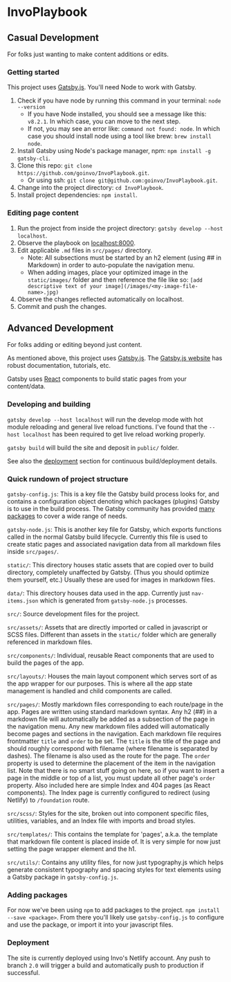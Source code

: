 # InvoPlaybook

## Casual Development
For folks just wanting to make content additions or edits.

### Getting started

This project uses [Gatsby.js](https://github.com/gatsbyjs/gatsby). You'll need Node to work with Gatsby.

1. Check if you have node by running this command in your terminal:
    `node --version`
    - If you have Node installed, you should see a message like this:
    `v8.2.1`. In which case, you can move to the next step.
    - If not, you may see an error like: `command not found: node`. In which case you should install node using a tool like brew: `brew install node`.
2. Install Gatsby using Node's package manager, npm: `npm install -g gatsby-cli`.
3. Clone this repo: `git clone https://github.com/goinvo/InvoPlaybook.git`.
    - Or using ssh: `git clone git@github.com:goinvo/InvoPlaybook.git`.
4. Change into the project directory: `cd InvoPlaybook`.
5. Install project dependencies: `npm install`.

### Editing page content

1. Run the project from inside the project directory: `gatsby develop --host localhost`.
2. Observe the playbook on [localhost:8000](localhost:8000).
3. Edit applicable `.md` files in `src/pages/` directory.
    - Note: All subsections must be started by an h2 element (using ## in Markdown) in order to auto-populate the navigation menu.
    - When adding images, place your optimized image in the `static/images/` folder and then reference the file like so: `[add descriptive text of your image](/images/<my-image-file-name>.jpg)`
4. Observe the changes reflected automatically on localhost.
5. Commit and push the changes.

## Advanced Development
For folks adding or editing beyond just content.

As mentioned above, this project uses [Gatsby.js](https://github.com/gatsbyjs/gatsby). The [Gatsby.js website](https://www.gatsbyjs.org/) has robust documentation, tutorials, etc.

Gatsby uses [React](https://reactjs.org/) components to build static pages from your content/data.

### Developing and building

`gatsby develop --host localhost` will run the develop mode with hot module reloading and general live reload functions. I've found that the `--host localhost` has been required to get live reload working properly.

`gatsby build` will build the site and deposit in `public/` folder.

See also the [deployment](#deployment) section for continuous build/deployment details.


### Quick rundown of project structure

`gatsby-config.js`: This is a key file the Gatsby build process looks for, and contains a configuration object denoting which packages (plugins) Gatsby is to use in the build process. The Gatsby community has provided [many packages](https://github.com/gatsbyjs/gatsby/tree/master/packages) to cover a wide range of needs.

`gatsby-node.js`: This is another key file for Gatsby, which exports functions called in the normal Gatsby build lifecycle. Currently this file is used to create static pages and associated navigation data from all markdown files inside `src/pages/`.

`static/`: This directory houses static assets that are copied over to build directory, completely unaffected by Gatsby. (Thus you should optimize them yourself, etc.) Usually these are used for images in markdown files.

`data/`: This directory houses data used in the app. Currently just `nav-items.json` which is generated from `gatsby-node.js` processes.

`src/`: Source development files for the project.

`src/assets/`: Assets that are directly imported or called in javascript or SCSS files. Different than assets in the `static/` folder which are generally referenced in markdown files.

`src/components/`: Individual, reusable React components that are used to build the pages of the app.

`src/layouts/`: Houses the main layout component which serves sort of as the app wrapper for our purposes. This is where all the app state management is handled and child components are called.

`src/pages/`: Mostly markdown files corresponding to each route/page in the app. Pages are written using standard markdown syntax. Any h2 (##) in a markdown file will automatically be added as a subsection of the page in the navigation menu. Any new markdown files added will automatically become pages and sections in the navigation. Each markdown file requires frontmatter `title` and `order` to be set. The `title` is the title of the page and should roughly correspond with filename (where filename is separated by dashes). The filename is also used as the route for the page. The `order` property is used to determine the placement of the item in the navigation list. Note that there is no smart stuff going on here, so if you want to insert a page in the middle or top of a list, you must update all other page's `order` property. Also included here are simple Index and 404 pages (as React components). The Index page is currently configured to redirect (using Netlify) to `/foundation` route.

`src/scss/`: Styles for the site, broken out into component specific files, utilities, variables, and an Index file with imports and broad styles.

`src/templates/`: This contains the template for 'pages', a.k.a. the template that markdown file content is placed inside of. It is very simple for now just setting the page wrapper element and the h1.

`src/utils/`: Contains any utility files, for now just typography.js which helps generate consistent typography and spacing styles for text elements using a Gatsby package in `gatsby-config.js`.

### Adding packages
For now we've been using `npm` to add packages to the project. `npm install --save <package>`. From there you'll likely use `gatsby-config.js` to configure and use the package, or import it into your javascript files.

### Deployment
The site is currently deployed using Invo's Netlify account. Any push to branch `2.0` will trigger a build and automatically push to production if successful.
